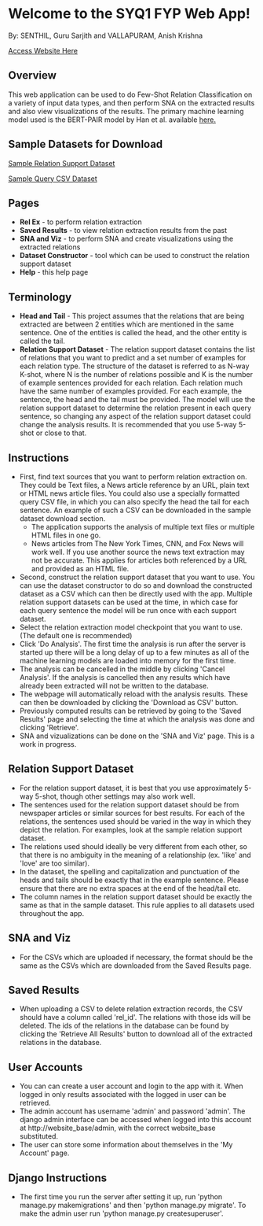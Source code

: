 # Welcome to the SYQ1 FYP Web App!
By: SENTHIL, Guru Sarjith and VALLAPURAM, Anish Krishna

[Access Website Here](http://vml1wk184.cse.ust.hk:3389)

## Overview
This web application can be used to do Few-Shot Relation Classification on a variety of input data types, and then perform SNA on the extracted results and also view visualizations of the results. The primary machine learning model used is the BERT-PAIR model by Han et al. available [here.](https://github.com/thunlp/FewRel)

## Sample Datasets for Download
[Sample Relation Support Dataset](../static/help_page/test_relation_support_dataset.csv)

[Sample Query CSV Dataset](../static/help_page/test_queries_with_head_tail.csv)

## Pages

* **Rel Ex** - to perform relation extraction
* **Saved Results** - to view relation extraction results from the past
* **SNA and Viz** - to perform SNA and create visualizations using the extracted relations
* **Dataset Constructor** - tool which can be used to construct the relation support dataset
* **Help** - this help page

## Terminology
* **Head and Tail** - This project assumes that the relations that are being extracted are between 2 entities which are mentioned in the same sentence. One of the entities is called the head, and the other entity is called the tail. 
* **Relation Support Dataset** - The relation support dataset contains the list of relations that you want to predict and a set number of examples for each relation type. The structure of the dataset is referred to as N-way K-shot, where N is the number of relations possible and K is the number of example sentences provided for each relation. Each relation much have the same number of examples provided. For each example, the sentence, the head and the tail must be provided. The model will use the relation support dataset to determine the relation present in each query sentence, so changing any aspect of the relation support dataset could change the analysis results. It is recommended that you use 5-way 5-shot or close to that. 

## Instructions

* First, find text sources that you want to perform relation extraction on. They could be Text files, a News article reference by an URL, plain text or HTML news article files. You could also use a specially formatted query CSV file, in which you can also specify the head the tail for each sentence. An example of such a CSV can be downloaded in the sample dataset download section. 
    * The application supports the analysis of multiple text files or multiple HTML files in one go. 
    * News articles from The New York Times, CNN, and Fox News will work well. If you use another source the news text extraction may not be accurate. This applies for articles both referenced by a URL and provided as an HTML file.
* Second, construct the relation support dataset that you want to use. You can use the dataset constructor to do so and download the constructed dataset as a CSV which can then be directly used with the app. Multiple relation support datasets can be used at the time, in which case for each query sentence the model will be run once with each support dataset. 
* Select the relation extraction model checkpoint that you want to use. (The default one is recommended)
* Click 'Do Analysis'. The first time the analysis is run after the server is started up there will be a long delay of up to a few minutes as all of the machine learning models are loaded into memory for the first time.
* The analysis can be cancelled in the middle by clicking 'Cancel Analysis'. If the analysis is cancelled then any results which have already been extracted will not be written to the database.
* The webpage will automatically reload with the analysis results. These can then be downloaded by clicking the 'Download as CSV' button. 
* Previously computed results can be retrieved by going to the 'Saved Results' page and selecting the time at which the analysis was done and clicking 'Retrieve'.
* SNA and vizualizations can be done on the 'SNA and Viz' page. This is a work in progress.

## Relation Support Dataset

* For the relation support dataset, it is best that you use approximately 5-way 5-shot, though other settings may also work well.
* The sentences used for the relation support dataset should be from newspaper articles or similar sources for best results. For each of the relations, the sentences used should be varied in the way in which they depict the relation. For examples, look at the sample relation support dataset. 
* The relations used should ideally be very different from each other, so that there is no ambiguity in the meaning of a relationship (ex. 'like' and 'love' are too similar).
* In the dataset, the spelling and capitalization and punctuation of the heads and tails should be exactly that in the example sentence. Please ensure that there are no extra spaces at the end of the head/tail etc.
* The column names in the relation support dataset should be exactly the same as that in the sample dataset. This rule applies to all datasets used throughout the app.

## SNA and Viz

* For the CSVs which are uploaded if necessary, the format should be the same as the CSVs which are downloaded from the Saved Results page.

## Saved Results

* When uploading a CSV to delete relation extraction records, the CSV should have a column called 'rel_id'. The relations with those ids will be deleted. The ids of the relations in the database can be found by clicking the 'Retrieve All Results' button to download all of the extracted relations in the database. 

## User Accounts

* You can can create a user account and login to the app with it. When logged in only results associated with the logged in user can be retrieved. 
* The admin account has username 'admin' and password 'admin'. The django admin interface can be accessed when logged into this account at http://website_base/admin, with the correct website_base substituted.
* The user can store some information about themselves in the 'My Account' page.

## Django Instructions

* The first time you run the server after setting it up, run 'python manage.py makemigrations' and then 'python manage.py migrate'. To make the admin user run 'python manage.py createsuperuser'.


